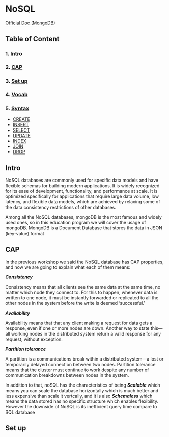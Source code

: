 # NoSQL

[Official Doc (MongoDB)](https://www.mongodb.com/)

## Table of Content
### 1. [Intro](#intro)
### 2. [CAP](#cap)
### 3. [Set up](#set-up)
### 4. [Vocab](#vocab)
### 5. [Syntax](#syntax)
* [CREATE](#create)
* [INSERT](#insert)
* [SELECT](#select)
* [UPDATE](#update)
* [INDEX](#index)
* [JOIN](#join)
* [DROP](#drop)


## Intro
NoSQL databases are commonly used for specific data models and have flexible schemas for building modern applications. It is widely recognized for its ease of development, functionality, and performance at scale. It is optimized specifically for applications that require large data volume, low latency, and flexible data models, which are achieved by relaxing some of the data consistency restrictions of other databases.

Among all the NoSQL databases, mongoDB is the most famous and widely used ones, so in this education program we will cover the usage of mongoDB. MongoDB is a Document Database that stores the data in JSON (key-value) format 



## CAP
In the previous workshop we said the NoSQL database has CAP properties, and now we are going to explain what each of them means:

***Consistency***

Consistency means that all clients see the same data at the same time, no matter which node they connect to. For this to happen, whenever data is written to one node, it must be instantly forwarded or replicated to all the other nodes in the system before the write is deemed ‘successful.’

***Availability***

Availability means that that any client making a request for data gets a response, even if one or more nodes are down. Another way to state this—all working nodes in the distributed system return a valid response for any request, without exception.

***Partition tolerance***

A partition is a communications break within a distributed system—a lost or temporarily delayed connection between two nodes. Partition tolerance means that the cluster must continue to work despite any number of communication breakdowns between nodes in the system.

In addition to that, noSQL has the characteristics of being ***Scalable*** which means you can scale the database horizontally which is much better and less expensive than scale it vertcally, and it is also ***Schemaless*** which means the data stored has no specific structure which enables flexibility. However the downside of NoSQL is its inefficient query time compare to SQL database

## Set up






